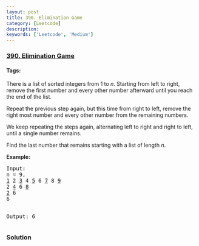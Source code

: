 ```yaml
---
layout: post
title: 390. Elimination Game
category: [Leetcode]
description: 
keywords: ['Leetcode', 'Medium']
---
```

### [390. Elimination Game](https://leetcode.com/problems/elimination-game)

#### Tags: 

<div class="content__u3I1 question-content__JfgR"><div><p>
There is a list of sorted integers from 1 to <i>n</i>. Starting from left to right, remove the first number and every other number afterward until you reach the end of the list.</p>
<p>Repeat the previous step again, but this time from right to left, remove the right most number and every other number from the remaining numbers.</p>
<p>We keep repeating the steps again, alternating left to right and right to left, until a single number remains.</p>
<p>Find the last number that remains starting with a list of length <i>n</i>.</p>
<p><b>Example:</b>
</p><pre>Input:
n = 9,
<u>1</u> 2 <u>3</u> 4 <u>5</u> 6 <u>7</u> 8 <u>9</u>
2 <u>4</u> 6 <u>8</u>
<u>2</u> 6
6

Output:
6
</pre>
<p></p></div></div>

### Solution
